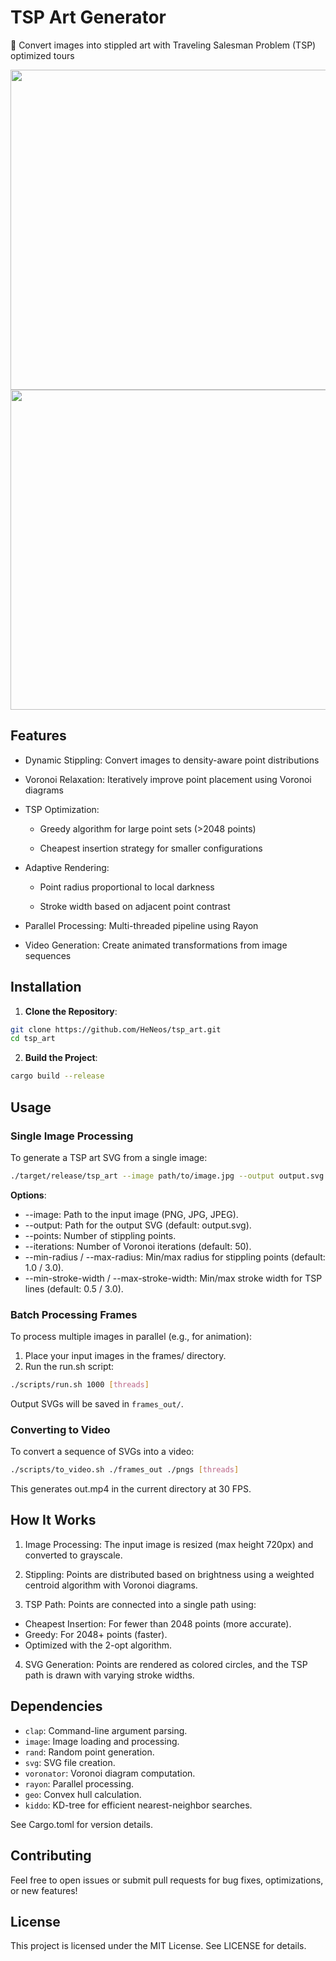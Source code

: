 # TSP Art Generator

🔗 Convert images into stippled art with Traveling Salesman Problem (TSP) optimized tours

<div style="text-align: center;">
 <img src="https://github.com/user-attachments/assets/5916f3bc-4cbc-4065-b2d0-af0732a7f9d9" width="512">
</div>

<div style="text-align: center;">
 <img src="https://github.com/user-attachments/assets/493f2c20-a9e1-4a23-a75a-097f1dbe739f" width="512">
</div>

## Features

  - Dynamic Stippling: Convert images to density-aware point distributions

  - Voronoi Relaxation: Iteratively improve point placement using Voronoi diagrams

  - TSP Optimization:

    - Greedy algorithm for large point sets (>2048 points)

    - Cheapest insertion strategy for smaller configurations

  - Adaptive Rendering:

    - Point radius proportional to local darkness

    - Stroke width based on adjacent point contrast

  - Parallel Processing: Multi-threaded pipeline using Rayon

  - Video Generation: Create animated transformations from image sequences

## Installation

1. **Clone the Repository**:

```bash
git clone https://github.com/HeNeos/tsp_art.git
cd tsp_art
```

2. **Build the Project**:
```bash
cargo build --release
```

## Usage

### Single Image Processing

To generate a TSP art SVG from a single image:

```bash
./target/release/tsp_art --image path/to/image.jpg --output output.svg --points 1000 --iterations 50
```

**Options**:

- --image: Path to the input image (PNG, JPG, JPEG).
- --output: Path for the output SVG (default: output.svg).
- --points: Number of stippling points.
- --iterations: Number of Voronoi iterations (default: 50).
- --min-radius / --max-radius: Min/max radius for stippling points (default: 1.0 / 3.0).
- --min-stroke-width / --max-stroke-width: Min/max stroke width for TSP lines (default: 0.5 / 3.0).

### Batch Processing Frames

To process multiple images in parallel (e.g., for animation):

1. Place your input images in the frames/ directory.
2. Run the run.sh script:

```bash
./scripts/run.sh 1000 [threads]
```

Output SVGs will be saved in `frames_out/`.

### Converting to Video

To convert a sequence of SVGs into a video:

```bash
./scripts/to_video.sh ./frames_out ./pngs [threads]
```

This generates out.mp4 in the current directory at 30 FPS.

## How It Works

1. Image Processing: The input image is resized (max height 720px) and converted to grayscale.

2. Stippling: Points are distributed based on brightness using a weighted centroid algorithm with Voronoi diagrams.

3. TSP Path: Points are connected into a single path using:
  - Cheapest Insertion: For fewer than 2048 points (more accurate).
  - Greedy: For 2048+ points (faster).
  - Optimized with the 2-opt algorithm.

4. SVG Generation: Points are rendered as colored circles, and the TSP path is drawn with varying stroke widths.

## Dependencies

- `clap`: Command-line argument parsing.
- `image`: Image loading and processing.
- `rand`: Random point generation.
- `svg`: SVG file creation.
- `voronator`: Voronoi diagram computation.
- `rayon`: Parallel processing.
- `geo`: Convex hull calculation.
- `kiddo`: KD-tree for efficient nearest-neighbor searches.

See Cargo.toml for version details.

## Contributing

Feel free to open issues or submit pull requests for bug fixes, optimizations, or new features!

## License

This project is licensed under the MIT License. See LICENSE for details.
